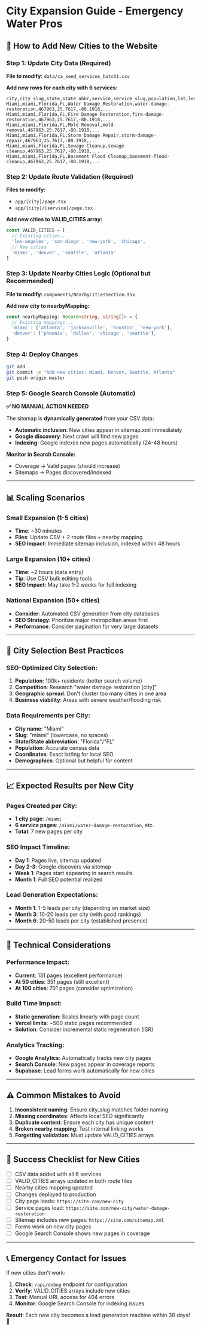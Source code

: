 # City Expansion Guide - Emergency Water Pros

## 🚀 **How to Add New Cities to the Website**

### **Step 1: Update City Data (Required)**

**File to modify:** `data/ca_seed_services_batch1.csv`

**Add new rows for each city with 6 services:**
```csv
city,city_slug,state,state_abbr,service,service_slug,population,lat,lon,...
Miami,miami,Florida,FL,Water Damage Restoration,water-damage-restoration,467963,25.7617,-80.1918,...
Miami,miami,Florida,FL,Fire Damage Restoration,fire-damage-restoration,467963,25.7617,-80.1918,...
Miami,miami,Florida,FL,Mold Removal,mold-removal,467963,25.7617,-80.1918,...
Miami,miami,Florida,FL,Storm Damage Repair,storm-damage-repair,467963,25.7617,-80.1918,...
Miami,miami,Florida,FL,Sewage Cleanup,sewage-cleanup,467963,25.7617,-80.1918,...
Miami,miami,Florida,FL,Basement Flood Cleanup,basement-flood-cleanup,467963,25.7617,-80.1918,...
```

### **Step 2: Update Route Validation (Required)**

**Files to modify:**
- `app/[city]/page.tsx`
- `app/[city]/[service]/page.tsx`

**Add new cities to VALID_CITIES array:**
```typescript
const VALID_CITIES = [
  // Existing cities...
  'los-angeles', 'san-diego', 'new-york', 'chicago',
  // New cities
  'miami', 'denver', 'seattle', 'atlanta'
]
```

### **Step 3: Update Nearby Cities Logic (Optional but Recommended)**

**File to modify:** `components/NearbyCitiesSection.tsx`

**Add new city to nearbyMapping:**
```typescript
const nearbyMapping: Record<string, string[]> = {
  // Existing mappings...
  'miami': ['atlanta', 'jacksonville', 'houston', 'new-york'],
  'denver': ['phoenix', 'dallas', 'chicago', 'seattle'],
}
```

### **Step 4: Deploy Changes**

```bash
git add .
git commit -m "Add new cities: Miami, Denver, Seattle, Atlanta"
git push origin master
```

### **Step 5: Google Search Console (Automatic)**

**✅ NO MANUAL ACTION NEEDED**

The sitemap is **dynamically generated** from your CSV data:
- **Automatic inclusion**: New cities appear in sitemap.xml immediately
- **Google discovery**: Next crawl will find new pages
- **Indexing**: Google indexes new pages automatically (24-48 hours)

**Monitor in Search Console:**
- Coverage → Valid pages (should increase)
- Sitemaps → Pages discovered/indexed

---

## 📊 **Scaling Scenarios**

### **Small Expansion (1-5 cities)**
- **Time**: ~30 minutes
- **Files**: Update CSV + 2 route files + nearby mapping
- **SEO Impact**: Immediate sitemap inclusion, indexed within 48 hours

### **Large Expansion (10+ cities)**
- **Time**: ~2 hours (data entry)
- **Tip**: Use CSV bulk editing tools
- **SEO Impact**: May take 1-2 weeks for full indexing

### **National Expansion (50+ cities)**
- **Consider**: Automated CSV generation from city databases
- **SEO Strategy**: Prioritize major metropolitan areas first
- **Performance**: Consider pagination for very large datasets

---

## 🎯 **City Selection Best Practices**

### **SEO-Optimized City Selection:**
1. **Population**: 100k+ residents (better search volume)
2. **Competition**: Research "water damage restoration [city]" 
3. **Geographic spread**: Don't cluster too many cities in one area
4. **Business viability**: Areas with severe weather/flooding risk

### **Data Requirements per City:**
- **City name**: "Miami" 
- **Slug**: "miami" (lowercase, no spaces)
- **State/State abbreviation**: "Florida"/"FL"
- **Population**: Accurate census data
- **Coordinates**: Exact lat/lng for local SEO
- **Demographics**: Optional but helpful for content

---

## 📈 **Expected Results per New City**

### **Pages Created per City:**
- **1 city page**: `/miami`
- **6 service pages**: `/miami/water-damage-restoration`, etc.
- **Total**: 7 new pages per city

### **SEO Impact Timeline:**
- **Day 1**: Pages live, sitemap updated
- **Day 2-3**: Google discovers via sitemap
- **Week 1**: Pages start appearing in search results
- **Month 1**: Full SEO potential realized

### **Lead Generation Expectations:**
- **Month 1**: 1-5 leads per city (depending on market size)
- **Month 3**: 10-20 leads per city (with good rankings)
- **Month 6**: 20-50 leads per city (established presence)

---

## 🔧 **Technical Considerations**

### **Performance Impact:**
- **Current**: 131 pages (excellent performance)
- **At 50 cities**: 351 pages (still excellent)
- **At 100 cities**: 701 pages (consider optimization)

### **Build Time Impact:**
- **Static generation**: Scales linearly with page count
- **Vercel limits**: ~500 static pages recommended
- **Solution**: Consider incremental static regeneration (ISR)

### **Analytics Tracking:**
- **Google Analytics**: Automatically tracks new city pages
- **Search Console**: New pages appear in coverage reports
- **Supabase**: Lead forms work automatically for new cities

---

## ⚠️ **Common Mistakes to Avoid**

1. **Inconsistent naming**: Ensure city_slug matches folder naming
2. **Missing coordinates**: Affects local SEO significantly  
3. **Duplicate content**: Ensure each city has unique content
4. **Broken nearby mapping**: Test internal linking works
5. **Forgetting validation**: Must update VALID_CITIES arrays

---

## 🎯 **Success Checklist for New Cities**

- [ ] CSV data added with all 6 services
- [ ] VALID_CITIES arrays updated in both route files
- [ ] Nearby cities mapping updated
- [ ] Changes deployed to production
- [ ] City page loads: `https://site.com/new-city`
- [ ] Service pages load: `https://site.com/new-city/water-damage-restoration`
- [ ] Sitemap includes new pages: `https://site.com/sitemap.xml`
- [ ] Forms work on new city pages
- [ ] Google Search Console shows new pages in coverage

---

## 📞 **Emergency Contact for Issues**

If new cities don't work:

1. **Check**: `/api/debug` endpoint for configuration
2. **Verify**: VALID_CITIES arrays include new cities
3. **Test**: Manual URL access for 404 errors
4. **Monitor**: Google Search Console for indexing issues

**Result**: Each new city becomes a lead generation machine within 30 days! 🚀